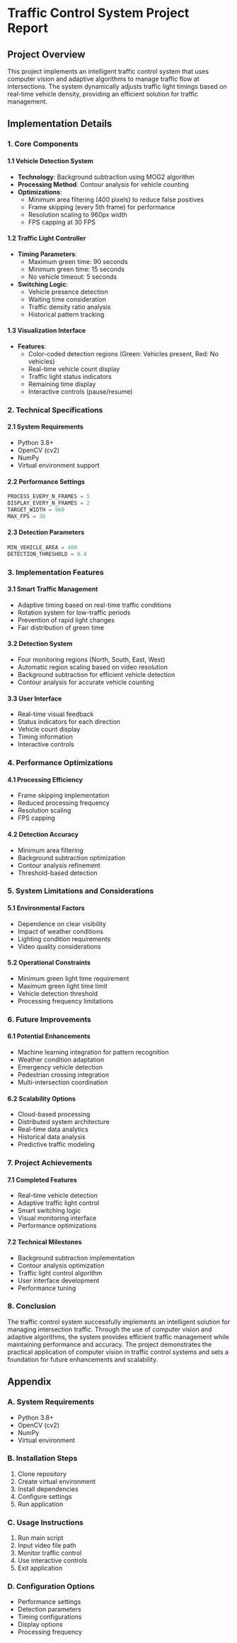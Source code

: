 # Traffic Control System Project Report

## Project Overview
This project implements an intelligent traffic control system that uses computer vision and adaptive algorithms to manage traffic flow at intersections. The system dynamically adjusts traffic light timings based on real-time vehicle density, providing an efficient solution for traffic management.

## Implementation Details

### 1. Core Components

#### 1.1 Vehicle Detection System
- **Technology**: Background subtraction using MOG2 algorithm
- **Processing Method**: Contour analysis for vehicle counting
- **Optimizations**:
  - Minimum area filtering (400 pixels) to reduce false positives
  - Frame skipping (every 5th frame) for performance
  - Resolution scaling to 960px width
  - FPS capping at 30 FPS

#### 1.2 Traffic Light Controller
- **Timing Parameters**:
  - Maximum green time: 90 seconds
  - Minimum green time: 15 seconds
  - No vehicle timeout: 5 seconds
- **Switching Logic**:
  - Vehicle presence detection
  - Waiting time consideration
  - Traffic density ratio analysis
  - Historical pattern tracking

#### 1.3 Visualization Interface
- **Features**:
  - Color-coded detection regions (Green: Vehicles present, Red: No vehicles)
  - Real-time vehicle count display
  - Traffic light status indicators
  - Remaining time display
  - Interactive controls (pause/resume)

### 2. Technical Specifications

#### 2.1 System Requirements
- Python 3.8+
- OpenCV (cv2)
- NumPy
- Virtual environment support

#### 2.2 Performance Settings
```python
PROCESS_EVERY_N_FRAMES = 5
DISPLAY_EVERY_N_FRAMES = 2
TARGET_WIDTH = 960
MAX_FPS = 30
```

#### 2.3 Detection Parameters
```python
MIN_VEHICLE_AREA = 400
DETECTION_THRESHOLD = 0.4
```

### 3. Implementation Features

#### 3.1 Smart Traffic Management
- Adaptive timing based on real-time traffic conditions
- Rotation system for low-traffic periods
- Prevention of rapid light changes
- Fair distribution of green time

#### 3.2 Detection System
- Four monitoring regions (North, South, East, West)
- Automatic region scaling based on video resolution
- Background subtraction for efficient vehicle detection
- Contour analysis for accurate vehicle counting

#### 3.3 User Interface
- Real-time visual feedback
- Status indicators for each direction
- Vehicle count display
- Timing information
- Interactive controls

### 4. Performance Optimizations

#### 4.1 Processing Efficiency
- Frame skipping implementation
- Reduced processing frequency
- Resolution scaling
- FPS capping

#### 4.2 Detection Accuracy
- Minimum area filtering
- Background subtraction optimization
- Contour analysis refinement
- Threshold-based detection

### 5. System Limitations and Considerations

#### 5.1 Environmental Factors
- Dependence on clear visibility
- Impact of weather conditions
- Lighting condition requirements
- Video quality considerations

#### 5.2 Operational Constraints
- Minimum green light time requirement
- Maximum green light time limit
- Vehicle detection threshold
- Processing frequency limitations

### 6. Future Improvements

#### 6.1 Potential Enhancements
- Machine learning integration for pattern recognition
- Weather condition adaptation
- Emergency vehicle detection
- Pedestrian crossing integration
- Multi-intersection coordination

#### 6.2 Scalability Options
- Cloud-based processing
- Distributed system architecture
- Real-time data analytics
- Historical data analysis
- Predictive traffic modeling

### 7. Project Achievements

#### 7.1 Completed Features
- Real-time vehicle detection
- Adaptive traffic light control
- Smart switching logic
- Visual monitoring interface
- Performance optimizations

#### 7.2 Technical Milestones
- Background subtraction implementation
- Contour analysis optimization
- Traffic light control algorithm
- User interface development
- Performance tuning

### 8. Conclusion

The traffic control system successfully implements an intelligent solution for managing intersection traffic. Through the use of computer vision and adaptive algorithms, the system provides efficient traffic management while maintaining performance and accuracy. The project demonstrates the practical application of computer vision in traffic control systems and sets a foundation for future enhancements and scalability.

## Appendix

### A. System Requirements
- Python 3.8+
- OpenCV (cv2)
- NumPy
- Virtual environment

### B. Installation Steps
1. Clone repository
2. Create virtual environment
3. Install dependencies
4. Configure settings
5. Run application

### C. Usage Instructions
1. Run main script
2. Input video file path
3. Monitor traffic control
4. Use interactive controls
5. Exit application

### D. Configuration Options
- Performance settings
- Detection parameters
- Timing configurations
- Display options
- Processing frequency 